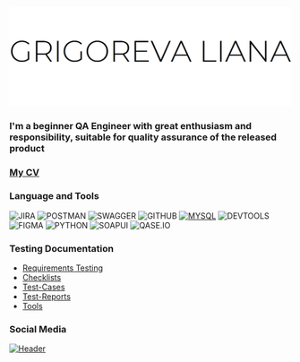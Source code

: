 ![Header](https://github.com/Maromi1/Maromi1/blob/main/assets/%D0%91%D0%B5%D0%B7%D1%8B%D0%BC%D1%8F%D0%BD%D0%BD%D1%8B%D0%B9.png)
### I'm a beginner QA Engineer with great enthusiasm and responsibility, suitable for quality assurance of the released product
### [My CV](https://drive.google.com/file/d/13J9HUA1evq4k1uJtLkbp76nFD8fhesTB/view?usp=share_link)

### Language and Tools
![JIRA](https://img.shields.io/badge/-JIRA-000000?style=for-the-badge&logo=JIRA&logoColor=207CF7)
![POSTMAN](https://img.shields.io/badge/-POSTMAN-000000?style=for-the-badge&logo=POSTMAN&logoColor=)
![SWAGGER](https://img.shields.io/badge/-SWAGGER-000000?style=for-the-badge&logo=SWAGGER&logoColor=)
![GITHUB](https://img.shields.io/badge/-GITHUB-000000?style=for-the-badge&logo=GITHUB&logoColor=)
[![MYSQL](https://img.shields.io/badge/-MYSQL-000000?style=for-the-badge&logo=MYSQL&logoColor=)](https://docs.google.com/document/d/1J12tjHB_x62_Hl_yNm4dieT93SeohnlV7y03WHKEGic/edit?usp=sharing)
![DEVTOOLS](https://img.shields.io/badge/-DEVTOOLS-000000?style=for-the-badge&logo=GOOGLECHROME&logoColor=)
![FIGMA](https://img.shields.io/badge/-FIGMA-000000?style=for-the-badge&logo=FIGMA&logoColor=)
![PYTHON](https://img.shields.io/badge/-PYTHON-000000?style=for-the-badge&logo=PYTHON&logoColor=)
![SOAPUI](https://img.shields.io/badge/-SOAPUI-000000?style=for-the-badge&logo=SOAPUI&logoColor=FCDC00)
![QASE.IO](https://img.shields.io/badge/-QASE.IO-000000?style=for-the-badge&logo=QASE.IO&logoColor=FCDC00)

### Testing Documentation
- [Requirements Testing](https://docs.google.com/document/d/1zvEfMVhu5fTxZHLKrYN7XEQBZ1OD7a5X22NWOYXspkA/edit?usp=sharing)
- [Checklists](https://docs.google.com/document/d/1Wp8h9ogpbXlP2zIo06hodm_hDPBqpytVJ81o-mAa3FA/edit?usp=sharing)
- [Test-Cases](https://docs.google.com/document/d/1mx6ootu1Y9YEl99qIXAurYp6bAoAxnAro10ZN1ibvIY/edit?usp=sharing)
- [Test-Reports](https://docs.google.com/document/d/1TrHtAxqJiKBRgxpZ60zjjriInOV3nX7j3QVVO2N8vhI/edit?usp=sharing)
- [Tools](https://docs.google.com/document/d/1uns9SP2LM_IV4Kc6lNZGfmixwKwLl4C5EuEMeavFpI4/edit?usp=sharing)

### Social Media
[![Header](https://img.shields.io/badge/Linkedin-090909?style=for-the-badge&logo=Linkedin&logoColor=0073b1)](https://www.linkedin.com/in/liana-grigoreva-290366268/)
